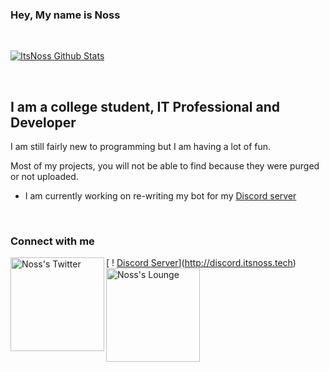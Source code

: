 ### Hey, My name is Noss

<br />

[![ItsNoss Github Stats](https://github-readme-stats.vercel.app/api?username=ItsNoss&show_icons=true&theme=algolia)](https://github.com/itsnoss)

<br />

## I am a college student, IT Professional and Developer
I am still fairly new to programming but I am having a lot of fun.

Most of my projects, you will not be able to find because they were purged or not uploaded.

- I am currently working on re-writing my bot for my [Discord server](http://discord.itsnoss.tech)

<br />

### Connect with me
[ ! [Discord Server](https://img.shields.io/discord/808598513646174228?color=%234518f5&label=Discord&logo=discord&logoColor=%blue&style=flat-square)](http://discord.itsnoss.tech)
<img align="left" alt="Noss's Twitter" width="150px" src="https://img.shields.io/twitter/follow/:realnoss?label=Twitter&Color=%blue&style=flat-square" />
<img align="left" alt="Noss's Lounge" width="150px" src="https://img.shields.io/badge/Email-contact%40itsnoss.tech-234518f?color=%blue&logo=gmail&logoColor=%23403d3d&style=flat-square" />

<br />
<!--
**ItsNoss/ItsNoss** is a ✨ _special_ ✨ repository because its `README.md` (this file) appears on your GitHub profile.

Here are some ideas to get you started:

- 🔭 I’m currently working on ...
- 🌱 I’m currently learning ...
- 👯 I’m looking to collaborate on ...
- 🤔 I’m looking for help with ...
- 💬 Ask me about ...
- 📫 How to reach me: ...
- 😄 Pronouns: ...
- ⚡ Fun fact: ...
-->
